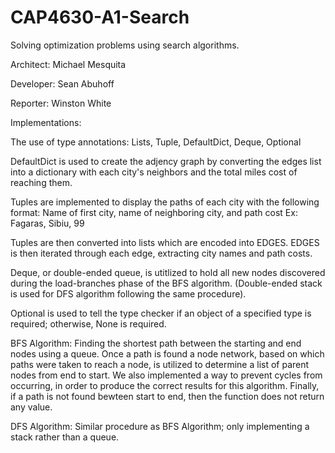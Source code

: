 # CAP4630-A1-Search
Solving optimization problems using search algorithms.

Architect: Michael Mesquita

Developer: Sean Abuhoff

Reporter: Winston White



Implementations: 

The use of type annotations: Lists, Tuple, DefaultDict, Deque, Optional

DefaultDict is used to create the adjency graph by 
converting the edges list into a dictionary with each city's
neighbors and the total miles cost of reaching them.

Tuples are implemented to display the paths of each city
with the following format:
Name of first city, name of neighboring city, and path cost
Ex: Fagaras, Sibiu, 99

Tuples are then converted into lists which are encoded into EDGES.
EDGES is then iterated through each edge, extracting city names
and path costs. 

Deque, or double-ended queue, is utitlized to hold all new nodes 
discovered during the load-branches phase of the BFS algorithm. 
(Double-ended stack is used for DFS algorithm following the same 
procedure). 

Optional is used to tell the type checker if an object of a specified type is required; otherwise, None is required. 

BFS Algorithm:
Finding the shortest path between the starting and end nodes using a queue. 
Once a path is found a node network, based on which paths
were taken to reach a node, is utilized to determine a list of parent nodes 
from end to start. We also implemented a way to prevent cycles from occurring,
in order to produce the correct results for this algorithm.
Finally, if a path is not found bewteen start to end, then 
the function does not return any value.


DFS Algorithm:
Similar procedure as BFS Algorithm; only implementing a stack rather than a queue. 
